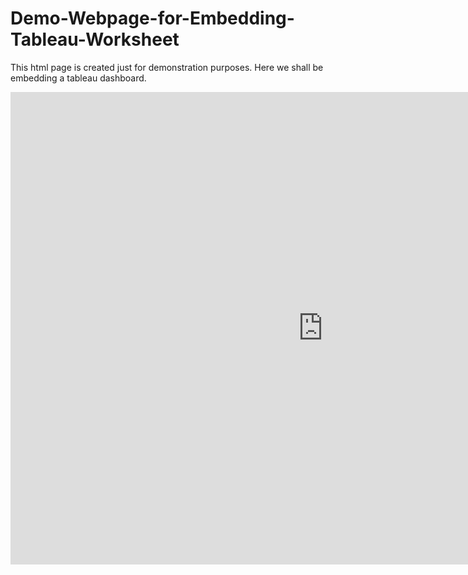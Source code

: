# Demo-Webpage-for-Embedding-Tableau-Worksheet

This html page is created just for demonstration purposes. Here we shall be embedding a tableau dashboard.

<iframe
  style="border: 0px;"
  src="https://public.tableau.com/profile/rkjha#!/vizhome/healthcarepoc_0/ClinicAnalytics?publish=yes"
  scrolling="no"
  width="1000px"
  height="756px">
</iframe>
